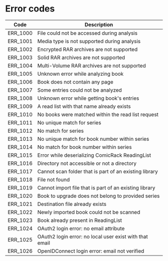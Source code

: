 
# Error codes

Code | Description
---|---
ERR_1000 | File could not be accessed during analysis
ERR_1001 | Media type is not supported during analysis
ERR_1002 | Encrypted RAR archives are not supported
ERR_1003 | Solid RAR archives are not supported
ERR_1004 | Multi-Volume RAR archives are not supported
ERR_1005 | Unknown error while analyzing book
ERR_1006 | Book does not contain any page
ERR_1007 | Some entries could not be analyzed
ERR_1008 | Unknown error while getting book's entries
ERR_1009 | A read list with that name already exists
ERR_1010 | No books were matched within the read list request
ERR_1011 | No unique match for series
ERR_1012 | No match for series
ERR_1013 | No unique match for book number within series
ERR_1014 | No match for book number within series
ERR_1015 | Error while deserializing ComicRack ReadingList
ERR_1016 | Directory not accessible or not a directory
ERR_1017 | Cannot scan folder that is part of an existing library
ERR_1018 | File not found
ERR_1019 | Cannot import file that is part of an existing library
ERR_1020 | Book to upgrade does not belong to provided series
ERR_1021 | Destination file already exists
ERR_1022 | Newly imported book could not be scanned
ERR_1023 | Book already present in ReadingList
ERR_1024 | OAuth2 login error: no email attribute
ERR_1025 | OAuth2 login error: no local user exist with that email
ERR_1026 | OpenIDConnect login error: email not verified
